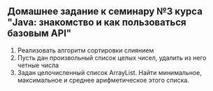 ## Домашнее задание к семинару №3 курса "Java: знакомство и как пользоваться базовым API"

1. Реализовать алгоритм сортировки слиянием
2. Пусть дан произвольный список целых чисел, удалить из него четные числа
3. Задан целочисленный список ArrayList. Найти минимальное, максимальное и среднее арифметическое этого списка.
